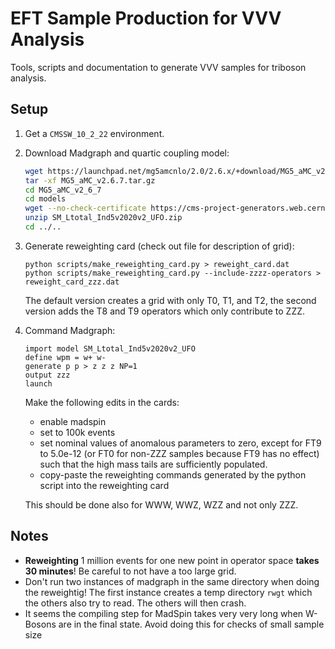 # EFT Sample Production for VVV Analysis
Tools, scripts and documentation to generate VVV samples for triboson analysis.

## Setup

1. Get a `CMSSW_10_2_22` environment.

2. Download Madgraph and quartic coupling model:
   ```bash
   wget https://launchpad.net/mg5amcnlo/2.0/2.6.x/+download/MG5_aMC_v2.6.7.tar.gz
   tar -xf MG5_aMC_v2.6.7.tar.gz
   cd MG5_aMC_v2_6_7
   cd models
   wget --no-check-certificate https://cms-project-generators.web.cern.ch/cms-project-generators/SM_Ltotal_Ind5v2020v2_UFO.zip
   unzip SM_Ltotal_Ind5v2020v2_UFO.zip
   cd ../..
   ```

3. Generate reweighting card (check out file for description of grid):
   ```
   python scripts/make_reweighting_card.py > reweight_card.dat
   python scripts/make_reweighting_card.py --include-zzzz-operators > reweight_card_zzz.dat
   ```
   The default version creates a grid with only T0, T1, and T2, the second version adds the T8 and T9 operators which only contribute to ZZZ.

4. Command Madgraph:
   ```
   import model SM_Ltotal_Ind5v2020v2_UFO
   define wpm = w+ w-
   generate p p > z z z NP=1
   output zzz
   launch
   ```
   Make the following edits in the cards:
   * enable madspin
   * set to 100k events
   * set nominal values of anomalous parameters to zero, except for FT9 to 5.0e-12 (or FT0 for non-ZZZ samples because FT9 has no effect)
     such that the high mass tails are sufficiently populated.
   * copy-paste the reweighting commands generated by the python script into the reweighting card

   This should be done also for WWW, WWZ, WZZ and not only ZZZ.

## Notes

* **Reweighting** 1 million events for one new point in operator space **takes 30 minutes**!
  Be careful to not have a too large grid.
* Don't run two instances of madgraph in the same directory when doing the reweightig! The first instance creates a temp directory `rwgt` which the others also try to read. The others will then crash.
* It seems the compiling step for MadSpin takes very very long when W-Bosons are in the final state. Avoid doing this for checks  of small sample size
